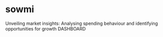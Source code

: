 # sowmi
Unveiling market insights: Analysing spending behaviour and identifying opportunities for growth    DASHBOARD
